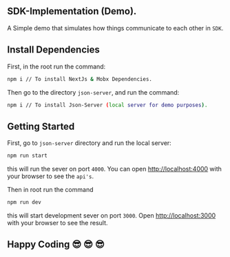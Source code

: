## SDK-Implementation (Demo).

A Simple demo that simulates how things communicate to each other in `SDK`.

## Install Dependencies

First, in the root run the command:

```bash
npm i // To install NextJs & Mobx Dependencies.
```

Then go to the directory `json-server`, and run the command:

```bash
npm i // To install Json-Server (local server for demo purposes).
```

## Getting Started

First, go to `json-server` directory and run the local server:

```bash
npm run start
```

this will run the sever on port `4000`.
You can open [http://localhost:4000](http://localhost:4000) with your browser to see the `api's`.

Then in root run the command

```bash
npm run dev
```

this will start development sever on port `3000`.
Open [http://localhost:3000](http://localhost:3000) with your browser to see the result.

## Happy Coding 😎 😎 😎
